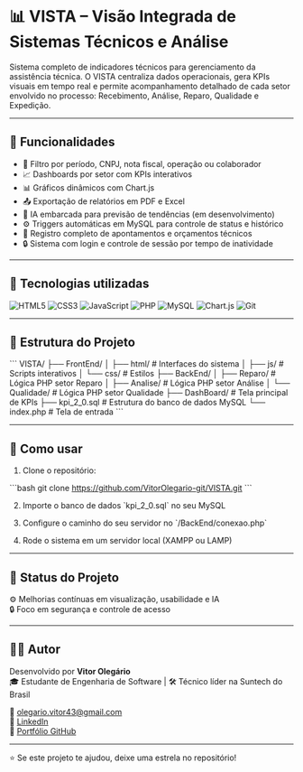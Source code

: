 
# 📊 VISTA – Visão Integrada de Sistemas Técnicos e Análise

Sistema completo de indicadores técnicos para gerenciamento da assistência técnica. O VISTA centraliza dados operacionais, gera KPIs visuais em tempo real e permite acompanhamento detalhado de cada setor envolvido no processo: Recebimento, Análise, Reparo, Qualidade e Expedição.

---

## 🚀 Funcionalidades

- 📅 Filtro por período, CNPJ, nota fiscal, operação ou colaborador
- 📈 Dashboards por setor com KPIs interativos
- 📊 Gráficos dinâmicos com Chart.js
- 📤 Exportação de relatórios em PDF e Excel
- 🧠 IA embarcada para previsão de tendências (em desenvolvimento)
- ⚙️ Triggers automáticas em MySQL para controle de status e histórico
- 🧾 Registro completo de apontamentos e orçamentos técnicos
- 🔒 Sistema com login e controle de sessão por tempo de inatividade

---

## 🧰 Tecnologias utilizadas

![HTML5](https://img.shields.io/badge/-HTML5-E34F26?style=flat&logo=html5&logoColor=white)
![CSS3](https://img.shields.io/badge/-CSS3-1572B6?style=flat&logo=css3&logoColor=white)
![JavaScript](https://img.shields.io/badge/-JavaScript-F7DF1E?style=flat&logo=javascript&logoColor=black)
![PHP](https://img.shields.io/badge/-PHP-777BB4?style=flat&logo=php&logoColor=white)
![MySQL](https://img.shields.io/badge/-MySQL-4479A1?style=flat&logo=mysql&logoColor=white)
![Chart.js](https://img.shields.io/badge/-Chart.js-F5788D?style=flat&logo=chartdotjs&logoColor=white)
![Git](https://img.shields.io/badge/-Git-F05032?style=flat&logo=git&logoColor=white)


---

## 📂 Estrutura do Projeto

\`\`\`
VISTA/
├── FrontEnd/
│   ├── html/            # Interfaces do sistema
│   ├── js/              # Scripts interativos
│   └── css/             # Estilos
├── BackEnd/
│   ├── Reparo/          # Lógica PHP setor Reparo
│   ├── Analise/         # Lógica PHP setor Análise
│   └── Qualidade/       # Lógica PHP setor Qualidade
├── DashBoard/           # Tela principal de KPIs
├── kpi_2_0.sql          # Estrutura do banco de dados MySQL
└── index.php            # Tela de entrada
\`\`\`

---

## 🧪 Como usar

1. Clone o repositório:

\`\`\`bash
git clone https://github.com/VitorOlegario-git/VISTA.git
\`\`\`

2. Importe o banco de dados \`kpi_2_0.sql\` no seu MySQL

3. Configure o caminho do seu servidor no \`/BackEnd/conexao.php\`

4. Rode o sistema em um servidor local (XAMPP ou LAMP)

---

## 📌 Status do Projeto

⚙️ Melhorias contínuas em visualização, usabilidade e IA  
🔒 Foco em segurança e controle de acesso

---

## 👨‍💻 Autor

Desenvolvido por **Vitor Olegário**  
🎓 Estudante de Engenharia de Software | 🛠 Técnico líder na Suntech do Brasil

📧 olegario.vitor43@gmail.com  
🔗 [LinkedIn](https://www.linkedin.com/in/vitor-olegario)  
📂 [Portfólio GitHub](https://github.com/VitorOlegario-git)

---

⭐ Se este projeto te ajudou, deixe uma estrela no repositório!
